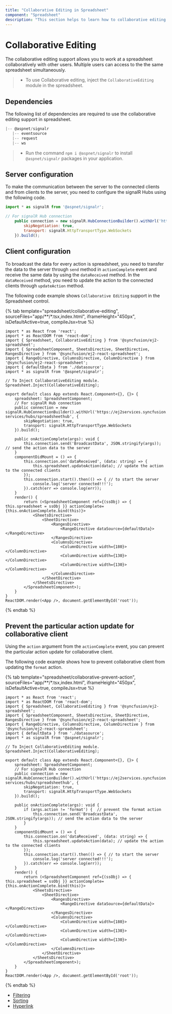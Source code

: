 ```yaml
---
title: "Collaborative Editing in Spreadsheet"
component: "Spreadsheet"
description: "This section helps to learn how to collaborative editing in Spreadsheet control"
---
```


# Collaborative Editing

The collaborative editing support allows you to work at a spreadsheet collaboratively with other users. Multiple users can access to the the same spreadsheet simultaneously.

> * To use Collaborative editing, inject the `CollaborativeEditing` module in the spreadsheet.

## Dependencies

The following list of dependencies are required to use the collaborative editing support in spreadsheet.

```js
|-- @aspnet/signalr
   |-- eventsource
   |-- request
   |-- ws

```

> * Run the command `npm i @aspnet/signalr` to install `@aspnet/signalr` packages in your application.

## Server configuration

To make the communication between the server to the connected clients and from clients to the server, you need to configure the signalR Hubs using the following code.

```js
import * as signalR from '@aspnet/signalr';

// For signalR Hub connection
    public connection = new signalR.HubConnectionBuilder().withUrl('https://ej2services.syncfusion.com/production/web-services/hubs/spreadsheethub', {
        skipNegotiation: true,
        transport: signalR.HttpTransportType.WebSockets
    }).build();
```

## Client configuration

To broadcast the data for every action is spreadsheet, you need to transfer the data to the server through `send` method in `actionComplete` event and receive the same data by using the `dataReceived` method. In the `dataReceived` method, you need to update the action to the connected clients through `updateAction` method.

The following code example shows `Collaborative Editing` support in the Spreadsheet control.

{% tab template="spreadsheet/collaborative-editing", sourceFiles="app/**/*.tsx,index.html", iframeHeight="450px", isDefaultActive=true, compileJsx=true %}

```tsx
import * as React from 'react';
import * as ReactDOM from 'react-dom';
import { Spreadsheet, CollaborativeEditing } from '@syncfusion/ej2-spreadsheet';
import { SpreadsheetComponent, SheetsDirective, SheetDirective, RangesDirective } from '@syncfusion/ej2-react-spreadsheet';
import { RangeDirective, ColumnsDirective, ColumnDirective } from '@syncfusion/ej2-react-spreadsheet';
import { defaultData } from './datasource';
import * as signalR from '@aspnet/signalr';

// To Inject CollaborativeEditing module.
Spreadsheet.Inject(CollaborativeEditing);

export default class App extends React.Component<{}, {}> {
    spreadsheet: SpreadsheetComponent;
    // For signalR Hub connection
    public connection = new signalR.HubConnectionBuilder().withUrl('https://ej2services.syncfusion.com/production/web-services/hubs/spreadsheethub', {
        skipNegotiation: true,
        transport: signalR.HttpTransportType.WebSockets
    }).build();

    public onActionComplete(args): void {
        this.connection.send('BroadcastData', JSON.stringify(args)); // send the action data to the server
    }
    componentDidMount = () => {
        this.connection.on('dataReceived', (data: string) => {
            this.spreadsheet.updateAction(data); // update the action to the connected clients
        });
        this.connection.start().then(() => { // to start the server
            console.log('server connected!!!');
        }).catch(err => console.log(err));
    }
    render() {
        return (<SpreadsheetComponent ref={(ssObj) => { this.spreadsheet = ssObj }} actionComplete={this.onActionComplete.bind(this)}>
            <SheetsDirective>
                <SheetDirective>
                    <RangesDirective>
                        <RangeDirective dataSource={defaultData}></RangeDirective>
                    </RangesDirective>
                    <ColumnsDirective>
                        <ColumnDirective width={180}></ColumnDirective>
                        <ColumnDirective width={130}></ColumnDirective>
                        <ColumnDirective width={130}></ColumnDirective>
                    </ColumnsDirective>
                </SheetDirective>
            </SheetsDirective>
        </SpreadsheetComponent>);
    }
}
ReactDOM.render(<App />, document.getElementById('root'));
```

{% endtab %}

## Prevent the particular action update for collaborative client

Using the `action` argument from the `actionComplete` event, you can prevent the particular action update for collaborative client.

The following code example shows how to prevent collaborative client from updating the `format` action.

{% tab template="spreadsheet/collaborative-prevent-action", sourceFiles="app/**/*.tsx,index.html", iframeHeight="450px", isDefaultActive=true, compileJsx=true %}

```tsx
import * as React from 'react';
import * as ReactDOM from 'react-dom';
import { Spreadsheet, CollaborativeEditing } from '@syncfusion/ej2-spreadsheet';
import { SpreadsheetComponent, SheetsDirective, SheetDirective, RangesDirective } from '@syncfusion/ej2-react-spreadsheet';
import { RangeDirective, ColumnsDirective, ColumnDirective } from '@syncfusion/ej2-react-spreadsheet';
import { defaultData } from './datasource';
import * as signalR from '@aspnet/signalr';

// To Inject CollaborativeEditing module.
Spreadsheet.Inject(CollaborativeEditing);

export default class App extends React.Component<{}, {}> {
    spreadsheet: SpreadsheetComponent;
    // For signalR Hub connection
    public connection = new signalR.HubConnectionBuilder().withUrl('https://ej2services.syncfusion.com/production/web-services/hubs/spreadsheethub', {
        skipNegotiation: true,
        transport: signalR.HttpTransportType.WebSockets
    }).build();

    public onActionComplete(args): void {
        if (args.action != 'format') {  // prevent the format action
            this.connection.send('BroadcastData', JSON.stringify(args)); // send the action data to the server
        }
    }
    componentDidMount = () => {
        this.connection.on('dataReceived', (data: string) => {
            this.spreadsheet.updateAction(data); // update the action to the connected clients
        });
        this.connection.start().then(() => { // to start the server
            console.log('server connected!!!');
        }).catch(err => console.log(err));
    }
    render() {
        return (<SpreadsheetComponent ref={(ssObj) => { this.spreadsheet = ssObj }} actionComplete={this.onActionComplete.bind(this)}>
            <SheetsDirective>
                <SheetDirective>
                    <RangesDirective>
                        <RangeDirective dataSource={defaultData}></RangeDirective>
                    </RangesDirective>
                    <ColumnsDirective>
                        <ColumnDirective width={180}></ColumnDirective>
                        <ColumnDirective width={130}></ColumnDirective>
                        <ColumnDirective width={130}></ColumnDirective>
                    </ColumnsDirective>
                </SheetDirective>
            </SheetsDirective>
        </SpreadsheetComponent>);
    }
}
ReactDOM.render(<App />, document.getElementById('root'));
```

{% endtab %}

* [Filtering](./filter)
* [Sorting](./sort)
* [Hyperlink](./link)